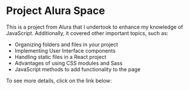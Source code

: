 # Project Alura Space

This is a project from Alura that I undertook to enhance my knowledge of JavaScript. Additionally, it covered other important topics, such as:
<ul>
  <li>Organizing folders and files in your project</li>
  <li>Implementing User Interface components</li>
  <li>Handling static files in a React project</li>
  <li>Advantages of using CSS modules and Sass</li>
  <li>JavaScript methods to add functionality to the page</li>
</ul>

To see more details, click on the link below:



